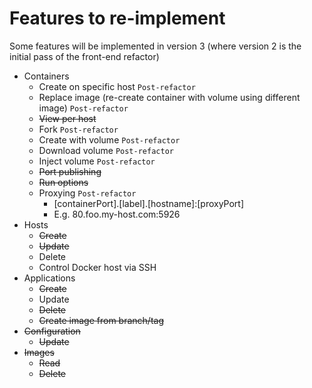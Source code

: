 # Features to re-implement
Some features will be implemented in version 3 (where version 2 is the initial pass of the front-end refactor)

- Containers
  - Create on specific host `Post-refactor`
  - Replace image (re-create container with volume using different image) `Post-refactor`
  - ~~View per host~~
  - Fork `Post-refactor`
  - Create with volume `Post-refactor`
  - Download volume `Post-refactor`
  - Inject volume `Post-refactor`
  - ~~Port publishing~~
  - ~~Run options~~
  - Proxying `Post-refactor`
    - [containerPort].[label].[hostname]:[proxyPort]
    - E.g. 80.foo.my-host.com:5926
- Hosts
  - ~~Create~~
  - ~~Update~~
  - Delete
  - Control Docker host via SSH
- Applications
  - ~~Create~~
  - Update
  - ~~Delete~~
  - ~~Create image from branch/tag~~
- ~~Configuration~~
  - ~~Update~~
- ~~Images~~
  - ~~Read~~
  - ~~Delete~~
